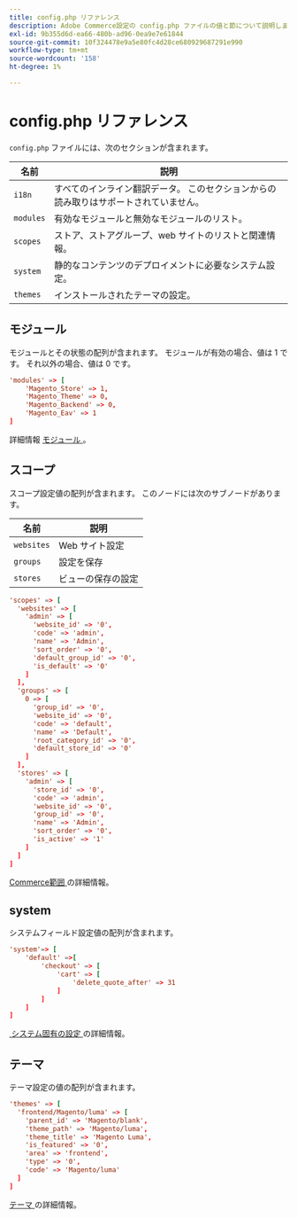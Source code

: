 ```yaml
---
title: config.php リファレンス
description: Adobe Commerce設定の config.php ファイルの値と節について説明します。 モジュール、範囲、システム設定、デプロイメントのベストプラクティスについて説明します。
exl-id: 9b355d6d-ea66-480b-ad96-0ea9e7e61844
source-git-commit: 10f324478e9a5e80fc4d28ce680929687291e990
workflow-type: tm+mt
source-wordcount: '158'
ht-degree: 1%

---
```


# config.php リファレンス

`config.php` ファイルには、次のセクションが含まれます。

| 名前 | 説明 |
| --------- | -------------------|
| `i18n` | すべてのインライン翻訳データ。 このセクションからの読み取りはサポートされていません。 |
| `modules` | 有効なモジュールと無効なモジュールのリスト。 |
| `scopes` | ストア、ストアグループ、web サイトのリストと関連情報。 |
| `system` | 静的なコンテンツのデプロイメントに必要なシステム設定。 |
| `themes` | インストールされたテーマの設定。 |

## モジュール

モジュールとその状態の配列が含まれます。 モジュールが有効の場合、値は 1 です。 それ以外の場合、値は 0 です。

```conf
'modules' => [
    'Magento_Store' => 1,
    'Magento_Theme' => 0,
    'Magento_Backend' => 0,
    'Magento_Eav' => 1
]
```

詳細情報 [ モジュール ]。

## スコープ

スコープ設定値の配列が含まれます。 このノードには次のサブノードがあります。

| 名前 | 説明 |
| ---------- | -----------------------------------|
| `websites` | Web サイト設定 |
| `groups` | 設定を保存 |
| `stores` | ビューの保存の設定 |

```conf
'scopes' => [
  'websites' => [
    'admin' => [
      'website_id' => '0',
      'code' => 'admin',
      'name' => 'Admin',
      'sort_order' => '0',
      'default_group_id' => '0',
      'is_default' => '0'
    ]
  ],
  'groups' => [
    0 => [
      'group_id' => '0',
      'website_id' => '0',
      'code' => 'default',
      'name' => 'Default',
      'root_category_id' => '0',
      'default_store_id' => '0'
    ]
  ],
  'stores' => [
    'admin' => [
      'store_id' => '0',
      'code' => 'admin',
      'website_id' => '0',
      'group_id' => '0',
      'name' => 'Admin',
      'sort_order' => '0',
      'is_active' => '1'
    ]
  ]
]
```

[Commerce範囲 ][scopes] の詳細情報。

## system

システムフィールド設定値の配列が含まれます。

```conf
'system'=> [
    'default' =>[
        'checkout' => [
            'cart' => [
                'delete_quote_after' => 31
            ]
        ]
    ]
]
```

[&#x200B; システム固有の設定 &#x200B;](config-reference-sens.md) の詳細情報。

## テーマ

テーマ設定の値の配列が含まれます。

```conf
'themes' => [
  'frontend/Magento/luma' => [
    'parent_id' => 'Magento/blank',
    'theme_path' => 'Magento/luma',
    'theme_title' => 'Magento Luma',
    'is_featured' => '0',
    'area' => 'frontend',
    'type' => '0',
    'code' => 'Magento/luma'
  ]
]
```

[ テーマ ] の詳細情報。

<!-- link definitions -->

[モジュール]: https://experienceleague.adobe.com/docs/commerce-learn/tutorials/backend-development/create-module.html
[scopes]: https://experienceleague.adobe.com/docs/commerce-admin/start/setup/websites-stores-views.html#scope-settings
[テーマ]: https://developer.adobe.com/commerce/frontend-core/guide/themes/create-storefront/
